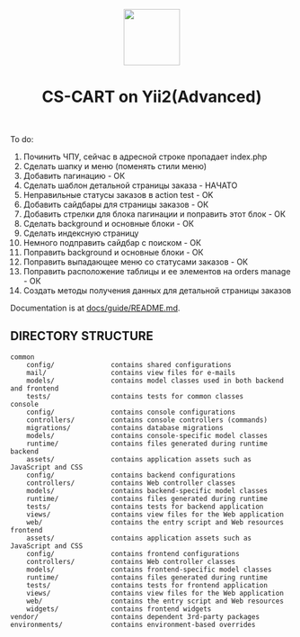 <p align="center">
    <a href="https://github.com/yiisoft" target="_blank">
        <img src="https://avatars0.githubusercontent.com/u/993323" height="100px">
    </a>
    <h1 align="center">CS-CART on Yii2(Advanced)</h1>
    <br>
</p>

To do:
1. Починить ЧПУ, сейчас в адресной строке пропадает index.php
2. Сделать шапку и меню (поменять стили меню)
3. Добавить пагинацию - ОК
4. Сделать шаблон детальной страницы заказа - НАЧАТО
5. Неправильные статусы заказов в action test - OK
6. Добавить сайдбары для страницы заказов - ОК
7. Добавить стрелки для блока пагинации и поправить этот блок - ОК
8. Сделать background и основные блоки - ОК
9. Сделать индексную страницу
10. Немного подправить сайдбар с поиском - ОК
11. Поправить background и основные блоки - ОК
12. Поправить выпадающее меню со статусами заказов - ОК
13. Поправить расположение таблицы и ее элементов на orders manage - ОК
14. Создать методы получения данных для детальной страницы заказов

Documentation is at [docs/guide/README.md](docs/guide/README.md).

DIRECTORY STRUCTURE
-------------------

```
common
    config/              contains shared configurations
    mail/                contains view files for e-mails
    models/              contains model classes used in both backend and frontend
    tests/               contains tests for common classes    
console
    config/              contains console configurations
    controllers/         contains console controllers (commands)
    migrations/          contains database migrations
    models/              contains console-specific model classes
    runtime/             contains files generated during runtime
backend
    assets/              contains application assets such as JavaScript and CSS
    config/              contains backend configurations
    controllers/         contains Web controller classes
    models/              contains backend-specific model classes
    runtime/             contains files generated during runtime
    tests/               contains tests for backend application    
    views/               contains view files for the Web application
    web/                 contains the entry script and Web resources
frontend
    assets/              contains application assets such as JavaScript and CSS
    config/              contains frontend configurations
    controllers/         contains Web controller classes
    models/              contains frontend-specific model classes
    runtime/             contains files generated during runtime
    tests/               contains tests for frontend application
    views/               contains view files for the Web application
    web/                 contains the entry script and Web resources
    widgets/             contains frontend widgets
vendor/                  contains dependent 3rd-party packages
environments/            contains environment-based overrides
```
